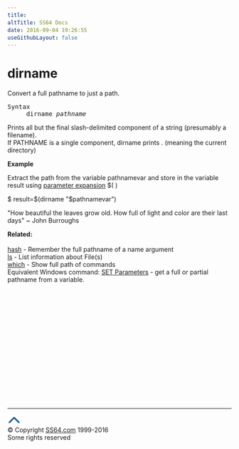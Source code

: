 ```yaml
---
title:
altTitle: SS64 Docs
date: 2016-09-04 19:26:55
useGithubLayout: false
---
```

<!-- #BeginLibraryItem "/Library/head_bash.lbi" --><!-- #EndLibraryItem --><h1>dirname</h1> 
<p>Convert a full pathname to just a path.</p>
<pre>Syntax
     dirname <i>pathname</i>
</pre>
<p>Prints all but the final slash-delimited component of a
string (presumably a filename).<br>
If PATHNAME is a single component, <span class="code">dirname</span> prints<span class="code"> . </span>(meaning the current directory)</p>
<p><b>Example</b></p>
<p>Extract the path from the variable <span class="code">pathnamevar</span> and store in the variable <span class="code">result</span> using <a href="syntax-expand.html">parameter expansion</a> $( )</p>
<p>$<span class="code"> result=$(dirname "$pathnamevar")</span></p>
<p class="quote">"How beautiful the leaves grow old. How full of light and color are their last days" ~ John Burroughs</p>
<p><b>Related:</b><br>
<br>
<a href="hash.html">hash</a> - Remember the full pathname of a name argument 
<br>
<a href="ls.html">ls</a> - List information about File(s)<br>
<a href="which.html">which</a> - Show full path of commands <br>
Equivalent Windows command: 
<a href="../nt/syntax-args.html">SET Parameters</a> - get a full or partial 
pathname from a variable. </p><!-- #BeginLibraryItem "/Library/foot_bash.lbi" --><p><script async="" src="//pagead2.googlesyndication.com/pagead/js/adsbygoogle.js"></script>
<!-- bash300 -->
<ins class="adsbygoogle" style="display:inline-block;width:300px;height:250px" data-ad-client="ca-pub-6140977852749469" data-ad-slot="4615356305"></ins>
<script>
(adsbygoogle = window.adsbygoogle || []).push({});
</script></p>
<hr>
<div id="bl" class="footer"><a href="#"><img src="../images/top.png" width="30" height="22" alt="Back to the Top"></a></div>
<div id="br" class="footer, tagline">© Copyright <a href="http://ss64.com/">SS64.com</a> 1999-2016<br>
Some rights reserved</div><!-- #EndLibraryItem -->


